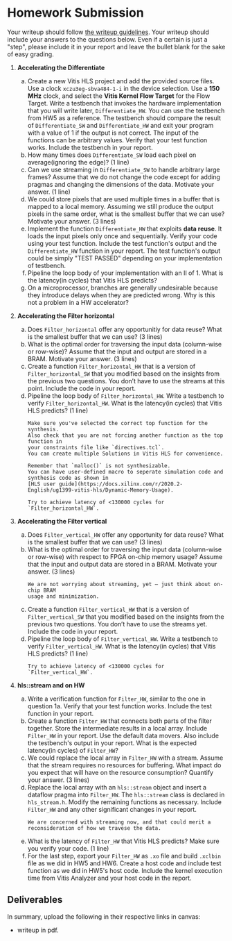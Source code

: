 # Homework Submission

Your writeup should follow [the writeup guidelines](../writeup_guidelines).
Your writeup should include your answers to the questions below. Even if a certain
is just a "step", please include it in your report and leave the bullet blank
for the sake of easy grading.

<style type="text/css">
    ol { list-style-type: decimal; }
    ol ol { list-style-type: lower-alpha; }
    ol ol ol { list-style-type: lower-roman; }
    table { width: 100%; }
    td {height:50px;text-align: center;}
    tr:nth-child(even) {background-color: #f2f2f2;}
</style>

1. **Accelerating the Differentiate**
   1. Create a new Vitis HLS project and add the provided source files.
      Use a clock `xczu3eg-sbva484-1-i` in the device selection. Use a **150 MHz** clock, 
      and select the **Vitis Kernel Flow Target** for the Flow Target.
      Write a testbench that invokes the hardware implementation
      that you will write later, `Differentiate_HW`. You can use the testbench from HW5 as
      a reference. The testbench should compare the result of `Differentiate_SW` and 
      `Differentiate_HW` and exit your program with a value
      of 1 if the output is not correct.
      The input of the functions can be arbitrary values.
      Verify that your test function works. Include the
      testbench in your report.
   1. How many times does `Differentiate_SW` load each pixel on average(ignoring the edge)? (1 line)
   1. Can we use streaming in `Differentiate_SW` to handle arbitrary large frames?
      Assume that we do not change the code except for adding pragmas and changing
      the dimensions of the data. Motivate your answer. (1 line)
   1. We could store pixels that are used multiple times in a buffer that is mapped to
      a local memory. Assuming we still produce the output pixels in the same order,
      what is the smallest buffer that we can use? Motivate your answer. (3 lines)
      <!-- 1. In some iterations, we must write a value to the local memory and read multiple
         values. An array is typically mapped on a BRAM, which has only two ports.
         Consequently, we need more bandwidth than the BRAM offers. Give two ways in
         which we could resolve this issue. (4 lines) -->
   1. Implement the function `Differentiate_HW` that exploits **data reuse**. 
      It loads the input pixels only once and sequentially. 
      Verify your code using your test function. Include the test function's output and the
      `Differentiate_HW` function in your report. The test function's output could be simply
      "TEST PASSED" depending on your implementation of testbench.
   1. Pipeline the loop body of your implementation with an II of 1. What is the
      latency(in cycles) that Vitis HLS predicts? 
         <!-- You can ignore whether Vitis HLS meets
         the clock period or not for now. -->
   1. On a microprocessor, branches are generally undesirable because they introduce
      delays when they are predicted wrong. Why is this not a problem in a HW accelerator?

1. **Accelerating the Filter horizontal**
   1. Does `Filter_horizontal` offer any opportunitiy for data reuse? 
      What is the smallest buffer that we can use? (3 lines)
   1. What is the optimal order for traversing the input data (column-wise or row-wise)? 
      Assume that the input and output are stored in a BRAM. Motivate your
      answer. (3 lines)
   1. Create a function `Filter_horizontal_HW` that is a version of `Filter_horizontal_SW`
      that you modified based on the insights from the previous two questions. You
      don’t have to use the streams at this point. Include the code in your report.
   1. Pipeline the loop body of `Filter_horizontal_HW`. Write a testbench to verify 
      `Filter_horizontal_HW`.
      What is the latency(in cycles) that Vitis HLS predicts? (1 line)
      <!-- You can
      ignore whether Vitis HLS meets the clock period or not for now. (1 line) -->
         ```{note}
         Make sure you've selected the correct top function for the synthesis.
         Also check that you are not forcing another function as the top function in
         your constraints file like `directives.tcl`.
         You can create multiple Solutions in Vitis HLS for convenience.
         ```
         ```{note}
         Remember that `malloc()` is not synthesizable.
         You can have user-defined macro to seperate simulation code and synthesis code as shown in
         [HLS user guide](https://docs.xilinx.com/r/2020.2-English/ug1399-vitis-hls/Dynamic-Memory-Usage).               
         ```
         ```{hint}
         Try to achieve latency of <130000 cycles for `Filter_horizontal_HW`.
         ```

1. **Accelerating the Filter vertical**
   1. Does `Filter_vertical_HW` offer any opportunity for data reuse?
      What is the smallest buffer that we can use? (3 lines)
      <!-- Let’s continue with accelerating `Filter_vertical_HW`. 
      We could store pixels that
      are used multiple times in a buffer that is mapped to a local memory. Assuming
      we still produce the output pixels in the same order, 
      what is the smallest buffer that we can use? Motivate your answer. (3 lines) -->
   1. What is the optimal order for traversing the input data (column-wise or row-wise)
      with respect to FPGA on-chip memory usage? Assume that the input and output
      data are stored in a BRAM. Motivate your answer. (3 lines)
         ```{hint}
         We are not worrying about streaming, yet – just think about on-chip BRAM
         usage and minimization.
         ```
   1. Create a function `Filter_vertical_HW` that is a version of `Filter_vertical_SW`
      that you modified based on the insights from the previous two questions. You
      don’t have to use the streams yet. Include the code in your report.
         <!-- Include the code and your testbench's output in your report. -->
         <!-- ```{hint}
         Remember (from HW 1) what can go wrong when you write outside
         of the bounds of an array. Take care to make sure your array references are all in
         bounds.
         ``` -->
   1. Pipeline the loop body of `Filter_vertical_HW`. Write a testbench to verify 
      `Filter_vertical_HW`.
      What is the latency(in cycles) that Vitis HLS predicts? (1 line)
      <!-- You can
      ignore whether Vitis HLS meets the clock period or not for now. (1 line) -->
         ```{hint}
         Try to achieve latency of <130000 cycles for `Filter_vertical_HW`.
         ```

1. **hls::stream and on HW**
   1. Write a verification function for `Filter_HW`, similar to the one in question 1a.
      Verify that your test function works. Include the test function in your report.
   1. Create a function `Filter_HW` that connects both parts of the filter together. Store
      the intermediate results in a local array. Include `Filter_HW` in your report. Use
      the default data movers. Also include the testbench's output in your report.
      What is the expected latency(in cycles) of `Filter_HW`?
   1. We could replace the local array in `Filter_HW` with a stream. Assume that the
      stream requires no resources for buffering. What impact do you expect that will
      have on the resource consumption? Quantify your answer. (3 lines)
   1. Replace the local array with an `hls::stream` object and insert a dataflow
      pragma into `Filter_HW`. The `hls::stream` class is declared in `hls_stream.h`.
      Modify the remaining functions as necessary. 
         <!-- Note that you don’t have to inline
         Filter_horizontal_HW and Filter_vertical_HW explicitly. The tool typically
         inlines them automatically, or you can use the inline pragma to obtain the same
         result.  -->
      Include `Filter_HW` and any other significant changes in your report.
         ```{hint}
         We are concerned with streaming now, and that could merit a 
         reconsideration of how we travese the data.
         ```
   1. What is the latency of `Filter_HW` that Vitis HLS predicts? Make sure you verify your
      code. (1 line)
   1. For the last step, export your `Filter_HW` as `.xo` file and build `.xclbin` file as we
      did in HW5 and HW6. Create a host code and include test function as we did in HW5's host code.
      Include the kernel execution time from Vitis Analyzer and 
      your host code in the report.

## Deliverables
In summary, upload the following in their respective links in canvas:
  - writeup in pdf.
